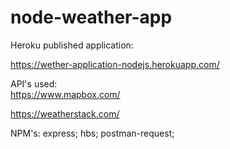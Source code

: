 # node-weather-app

Heroku published application:

https://wether-application-nodejs.herokuapp.com/


API's used:  
https://www.mapbox.com/

https://weatherstack.com/

NPM's:
express;
hbs;
postman-request;

